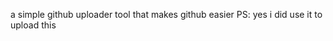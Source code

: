 a simple github uploader tool that makes github easier PS: yes i did use it to upload this










